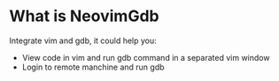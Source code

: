 # What is NeovimGdb
Integrate vim and gdb, it could help you:

* View code in vim and run gdb command in a separated vim window
* Login to remote manchine and run gdb
